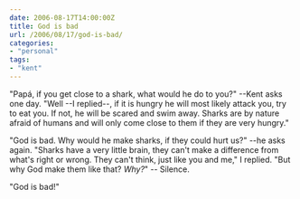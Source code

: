 ```yaml
---
date: 2006-08-17T14:00:00Z
title: God is bad
url: /2006/08/17/god-is-bad/
categories:
- "personal"
tags:
- "kent"
---
```


"Pap&aacute;, if you get close to a shark, what would he do to you?" --Kent asks one day. "Well --I replied--, if it is hungry he will most likely attack you, try to eat you. If not, he will be scared and swim away. Sharks are by nature afraid of humans and will only come close to them if they are very hungry."

"God is bad. Why would he make sharks, if they could hurt us?" --he asks again. "Sharks have a very little brain, they can't make a difference from what's right or wrong. They can't think, just like you and me," I replied. "But why God make them like that? _Why?_" -- Silence.

"God is bad!"
